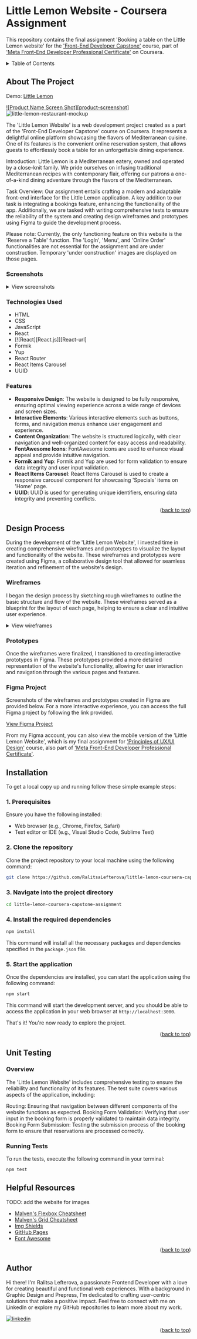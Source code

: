 # Little Lemon Website - Coursera Assignment

This repository contains the final assignment 'Booking a table on the Little Lemon website' for the ['Front-End Developer Capstone'](https://www.coursera.org/learn/meta-front-end-developer-capstone) course, part of ['Meta Front-End Developer Professional Certificate'](https://www.coursera.org/professional-certificates/meta-front-end-developer) on Coursera.

<!-- TABLE OF CONTENTS -->
<details>
  <summary>Table of Contents</summary>
  <ol>
    <li>
      <a href="#about-the-project">About The Project</a>
      <ul>
        <li><a href="#screenshots">Screenshots</a></li>
        <li><a href="#technologies-used">Technologies Used</a></li>
        <li><a href="#features">Features</a></li>
      </ul>
    </li>
    <li>
      <a href="#design-process">Design Process</a>
      <ul>
        <li><a href="#wireframes">Wireframes</a></li>
        <li><a href="#prototypes">Prototypes</a></li>
        <li><a href="#figma-project">Figma Project</a></li>
      </ul>
    </li>
    <li><a href="#instalation">Instalation</a></li>
    <li><a href="#unit-testing">Unit Testing</a></li>
    <li><a href="#helpful-resources">Helpful Resources</a></li>
    <li><a href="#author">Author</a></li>
  </ol>
</details>

<!-- ABOUT THE PROJECT -->

## About The Project

Demo: [Little Lemon](https://example.com)

[![Product Name Screen Shot][product-screenshot]](https://example.com)
![little-lemon-restaurant-mockup](https://user-images.githubusercontent.com/example.png)

The 'Little Lemon Website' is a web development project created as a part of the 'Front-End Developer Capstone' course on Coursera. It represents a delightful online platform showcasing the flavors of Mediterranean cuisine. One of its features is the convenient online reservation system, that allows guests to effortlessly book a table for an unforgettable dining experience.

Introduction: Little Lemon is a Mediterranean eatery, owned and operated by a close-knit family. We pride ourselves on infusing traditional Mediterranean recipes with contemporary flair, offering our patrons a one-of-a-kind dining adventure through the flavors of the Mediterranean.

Task Overview: Our assignment entails crafting a modern and adaptable front-end interface for the Little Lemon application. A key addition to our task is integrating a bookings feature, enhancing the functionality of the app. Additionally, we are tasked with writing comprehensive tests to ensure the reliability of the system and creating design wireframes and prototypes using Figma to guide the development process.

Please note: Currently, the only functioning feature on this website is the 'Reserve a Table' function. The 'LogIn', 'Menu', and 'Online Order' functionalities are not essential for the assignment and are under construction. Temporary 'under construction' images are displayed on those pages.

### Screenshots

<!-- <table>
  <tr>
    <td><img src="https://user-images.githubusercontent.com/image1.png" alt="home-page" /></td>
    <td><img src="https://user-images.githubusercontent.com/image2.png" alt="home-page" /></td>
  </tr>
  <tr>
    <td><img src="https://user-images.githubusercontent.com/image3.png" alt="reservation" /></td>
    <td><img src="https://user-images.githubusercontent.com/image4.png" alt="reservation" /></td>
  </tr>
</table> -->

<details>
  <summary>View screenshots</summary>
    [![Product Name Screen Shot][product-screenshot]](https://example.com)
    [![Product Name Screen Shot][product-screenshot]](https://example.com)
</details>

### Technologies Used

- HTML
- CSS
- JavaScript
- React
- [![React][React.js]][React-url]
- Formik
- Yup
- React Router
- React Items Carousel
- UUID

### Features

- **Responsive Design**: The website is designed to be fully responsive, ensuring optimal viewing experience across a wide range of devices and screen sizes.
- **Interactive Elements**: Various interactive elements such as buttons, forms, and navigation menus enhance user engagement and experience.
- **Content Organization**: The website is structured logically, with clear navigation and well-organized content for easy access and readability.
- **FontAwesome Icons**: FontAwesome icons are used to enhance visual appeal and provide intuitive navigation.
- **Formik and Yup**: Formik and Yup are used for form validation to ensure data integrity and user input validation.
- **React Items Carousel**: React Items Carousel is used to create a responsive carousel component for showcasing 'Specials' items on 'Home' page.
- **UUID**: UUID is used for generating unique identifiers, ensuring data integrity and preventing conflicts.

<p id="readme-top" style="text-align: right;">(<a href="#readme-top">back to top</a>)</p>

## Design Process

During the development of the 'Little Lemon Website', I invested time in creating comprehensive wireframes and prototypes to visualize the layout and functionality of the website. These wireframes and prototypes were created using Figma, a collaborative design tool that allowed for seamless iteration and refinement of the website's design.

### Wireframes

I began the design process by sketching rough wireframes to outline the basic structure and flow of the website. These wireframes served as a blueprint for the layout of each page, helping to ensure a clear and intuitive user experience.

<details>
  <summary>View wireframes</summary>
  <div style="display: flex; flex-wrap: wrap;">
    <div style="flex: 1 1 50%;">
      <p><strong>Home Page Wireframe:</strong></p>
      <img src="https://github.com/RalitsaLefterova/little-lemon-coursera-capstone-assignment/assets/11258085/2881aca0-d02a-4309-b60d-00666013becb" alt="home-page-wireframe" width="250">
    </div>
    <div style="flex: 1 1 50%;">
      <p><strong>About Us Wireframe:</strong></p>
      <img src="https://github.com/RalitsaLefterova/little-lemon-coursera-capstone-assignment/assets/11258085/c609df6b-ce9f-4437-8a74-a6e8db8ec269" alt="about-us-wireframe" width="250">
    </div>
    <div style="flex: 1 1 50%; margin-top: 20px;">
      <p><strong>Reservation Wireframe:</strong></p>
      <img src="https://github.com/RalitsaLefterova/little-lemon-coursera-capstone-assignment/assets/11258085/2f993ae4-fc1c-4d1b-b192-7cb598f1beaf" alt="reservation-wireframe" width="250">
    </div>
    <div style="flex: 1 1 50%; margin-top: 20px;">
      <p><strong>Booking Confirmed Wireframe:</strong></p>
      <img src="https://github.com/RalitsaLefterova/little-lemon-coursera-capstone-assignment/assets/11258085/a511f9ea-9e97-4cc9-b89e-1aade3513fdc" alt="booking-confirmed-wireframe" width="250">
    </div>
  </div>
</details>

### Prototypes

Once the wireframes were finalized, I transitioned to creating interactive prototypes in Figma. These prototypes provided a more detailed representation of the website's functionality, allowing for user interaction and navigation through the various pages and features.

### Figma Project

Screenshots of the wireframes and prototypes created in Figma are provided below. For a more interactive experience, you can access the full Figma project by following the link provided.

[View Figma Project](link_to_figma_project)

From my Figma account, you can also view the mobile version of the 'Little Lemon Website', which is my final assignment for ['Principles of UX/UI Design'](https://www.coursera.org/learn/principles-of-ux-ui-design?specialization=meta-front-end-developer) course, also part of ['Meta Front-End Developer Professional Certificate'](https://www.coursera.org/professional-certificates/meta-front-end-developer).

<!-- INSTALATION -->

## Installation

To get a local copy up and running follow these simple example steps:

### 1. Prerequisites

Ensure you have the following installed:

- Web browser (e.g., Chrome, Firefox, Safari)
- Text editor or IDE (e.g., Visual Studio Code, Sublime Text)

### 2. Clone the repository

Clone the project repository to your local machine using the following command:

```bash
git clone https://github.com/RalitsaLefterova/little-lemon-coursera-capstone-assignment.git
```

### 3. Navigate into the project directory

```bash
cd little-lemon-coursera-capstone-assignment
```

### 4. Install the required dependencies

```bash
npm install
```

This command will install all the necessary packages and dependencies specified in the `package.json` file.

### 5. Start the application

Once the dependencies are installed, you can start the application using the following command:

```bash
npm start
```

This command will start the development server, and you should be able to access the application in your web browser at `http://localhost:3000`.

That's it! You're now ready to explore the project.

<p id="readme-top" style="text-align: right;">(<a href="#readme-top">back to top</a>)</p>

## Unit Testing

### Overview

The 'Little Lemon Website' includes comprehensive testing to ensure the reliability and functionality of its features. The test suite covers various aspects of the application, including:

Routing: Ensuring that navigation between different components of the website functions as expected.
Booking Form Validation: Verifying that user input in the booking form is properly validated to maintain data integrity.
Booking Form Submission: Testing the submission process of the booking form to ensure that reservations are processed correctly.

### Running Tests

To run the tests, execute the following command in your terminal:

```bash
npm test
```

<!-- Helpful Resources -->

## Helpful Resources

TODO: add the website for images

- [Malven's Flexbox Cheatsheet](https://flexbox.malven.co/)
- [Malven's Grid Cheatsheet](https://grid.malven.co/)
- [Img Shields](https://shields.io)
- [GitHub Pages](https://pages.github.com)
- [Font Awesome](https://fontawesome.com)

<p id="readme-top" style="text-align: right;">(<a href="#readme-top">back to top</a>)</p>

<!-- AUTHOR -->

## Author

Hi there! I'm Ralitsa Lefterova, a passionate Frontend Developer with a love for creating beautiful and functional web experiences. With a background in Graphic Design and Prepress, I'm dedicated to crafting user-centric solutions that make a positive impact. Feel free to connect with me on LinkedIn or explore my GitHub repositories to learn more about my work.

[![linkedin](https://img.shields.io/badge/Ralitsa_Lefterova-0077B5?style=for-the-badge&logo=linkedin&logoColor=white)](https://www.linkedin.com/in/ralitsalefterova/)

<!-- [![Github](https://img.shields.io/badge/Ralitsa_Lefterova-20232A?style=for-the-badge&logo=Github&logoColor=white)](https://github.com/RalitsaLefterova) -->
<p id="readme-top" style="text-align: right;">(<a href="#readme-top">back to top</a>)</p>
